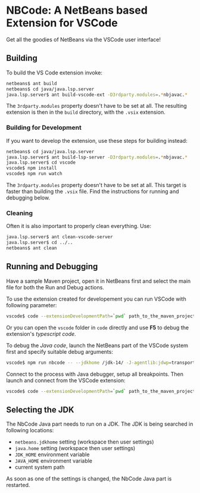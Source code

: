 # NBCode: A NetBeans based Extension for VSCode

<!--

    Licensed to the Apache Software Foundation (ASF) under one
    or more contributor license agreements.  See the NOTICE file
    distributed with this work for additional information
    regarding copyright ownership.  The ASF licenses this file
    to you under the Apache License, Version 2.0 (the
    "License"); you may not use this file except in compliance
    with the License.  You may obtain a copy of the License at

      http://www.apache.org/licenses/LICENSE-2.0

    Unless required by applicable law or agreed to in writing,
    software distributed under the License is distributed on an
    "AS IS" BASIS, WITHOUT WARRANTIES OR CONDITIONS OF ANY
    KIND, either express or implied.  See the License for the
    specific language governing permissions and limitations
    under the License.

-->


Get all the goodies of NetBeans via the VSCode user interface!

## Building

To build the VS Code extension invoke:

```bash
netbeans$ ant build
netbeans$ cd java/java.lsp.server
java.lsp.server$ ant build-vscode-ext -D3rdparty.modules=.*nbjavac.*
```

The `3rdparty.modules` property doesn't have to be set at all.
The resulting extension is then in the `build` directory, with the `.vsix` extension.

### Building for Development

If you want to develop the extension, use these steps for building instead:

```bash
netbeans$ cd java/java.lsp.server
java.lsp.server$ ant build-lsp-server -D3rdparty.modules=.*nbjavac.*
java.lsp.server$ cd vscode
vscode$ npm install
vscode$ npm run watch
```

The `3rdparty.modules` property doesn't have to be set at all.
This target is faster than building the `.vsix` file. Find the instructions
for running and debugging below.

### Cleaning

Often it is also important to properly clean everything. Use:

```bash
java.lsp.server$ ant clean-vscode-server
java.lsp.server$ cd ../..
netbeans$ ant clean
```

## Running and Debugging

Have a sample Maven project, open it in NetBeans first and select the main file for both
the Run and Debug actions.

To use the extension created for developement you can run VSCode with
following parameter:

```bash
vscode$ code --extensionDevelopmentPath=`pwd` path_to_the_maven_project
```

Or you can open the `vscode` folder in `code` directly and use **F5** to
debug the extension's *typescript code*.

To debug the *Java code*, launch the NetBeans part of the VSCode system first
and specify suitable debug arguments:

```bash
vscode$ npm run nbcode -- --jdkhome /jdk-14/ -J-agentlib:jdwp=transport=dt_socket,server=y,suspend=n,address=8000
```

Connect to the process with Java debugger, setup all breakpoints. Then launch 
and connect from the VSCode extension:

```bash
vscode$ code --extensionDevelopmentPath=`pwd` path_to_the_maven_project
```

## Selecting the JDK

The NbCode Java part needs to run on a JDK. The JDK is being searched in
following locations:

- `netbeans.jdkhome` setting (workspace then user settings)
- `java.home` setting (workspace then user settings)
- `JDK_HOME` environment variable
- `JAVA_HOME` environment variable
- current system path

As soon as one of the settings is changed, the NbCode Java part is restarted.
